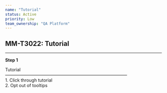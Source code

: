 ```yaml
---
name: "Tutorial"
status: Active
priority: Low
team_ownership: "QA Platform"
---
```


## MM-T3022: Tutorial

---

**Step 1**

Tutorial\
————————————————————————————\
1\. Click through tutorial\
2\. Opt out of tooltips

